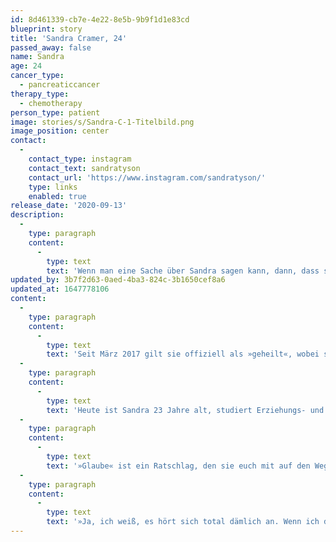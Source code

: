```yaml
---
id: 8d461339-cb7e-4e22-8e5b-9b9f1d1e83cd
blueprint: story
title: 'Sandra Cramer, 24'
passed_away: false
name: Sandra
age: 24
cancer_type:
  - pancreaticcancer
therapy_type:
  - chemotherapy
person_type: patient
image: stories/s/Sandra-C-1-Titelbild.png
image_position: center
contact:
  -
    contact_type: instagram
    contact_text: sandratyson
    contact_url: 'https://www.instagram.com/sandratyson/'
    type: links
    enabled: true
release_date: '2020-09-13'
description:
  -
    type: paragraph
    content:
      -
        type: text
        text: 'Wenn man eine Sache über Sandra sagen kann, dann, dass sie Power hat. Die Diagnose »Lymphdrüsenkrebs« erhielt Sandra im Sommer 2016, kurz nach ihrem Abitur. Während der Therapie startete sie einen YouTube-Kanal, auf dem sie ihre Geschichte mit der Welt teilt. Ehrlich, echt und emotional begleitet man sie durch ihre Erkrankung.'
updated_by: 3b7f2d63-0aed-4ba3-824c-3b1650cef8a6
updated_at: 1647778106
content:
  -
    type: paragraph
    content:
      -
        type: text
        text: 'Seit März 2017 gilt sie offiziell als »geheilt«, wobei sie auch danach noch über die Folgen der Krebstherapie berichtet – wie die Themen Fruchtbarkeit, Reha, Fatigue und andere Spätfolgen. Denn geheilt sein bedeutet nicht, dass das Leben danach wie vorher weiter geht; es bedeutet Veränderung, aber auch dass man über sich hinaus gewachsen ist.'
  -
    type: paragraph
    content:
      -
        type: text
        text: 'Heute ist Sandra 23 Jahre alt, studiert Erziehungs- und Rehabilitationswissenschaften und genießt ihre Freiheit und ihr Leben in vollen Zügen. Neben dem Studium engagiert sie sich unter anderem für den Eisvogel e.V. sowie das Projekt Heldencamper, mit welchem sie schon einige Male durch Deutschland getourt ist. Sandra ist außerdem eine unserer ersten Unterstützerinnen gewesen, weswegen wir uns an dieser Stelle auch noch einmal bei ihr bedanken wollen: Danke, dass du an uns »glaubst«, Sandra!'
  -
    type: paragraph
    content:
      -
        type: text
        text: '»Glaube« ist ein Ratschlag, den sie euch mit auf den Weg geben möchte:'
  -
    type: paragraph
    content:
      -
        type: text
        text: '»Ja, ich weiß, es hört sich total dämlich an. Wenn ich das Wort ›Glaube‹ lese, denke ich direkt an etwas Religiöses, jedoch ist hiermit nicht nur das gemeint. Ihr müsst daran glauben, dass ihr wieder gesund werdet. Ihr müsst dafür kämpfen. Wenn ihr euch für die Schulmedizin entscheidet, dann glaubt auch bitte daran! Achtet darauf, was ihr bekommt und vermeidet jedes nicht nötige Medikament. Seid achtsam und überbrückt die Zeit, indem ihr auf euch achtet und vieles doppelt kontrolliert und überdenkt. Ich glaube an euch!«'
---
```

